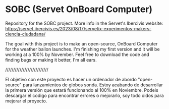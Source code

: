 # SOBC (Servet OnBoard Computer)
Repository for the SOBC project. More info in the Servet's Ibercivis website: https://servet.ibercivis.es/2023/08/17/servetix-experimentos-makers-ciencia-ciudadana/

The goal with this project is to make an open-source, OnBoard Computer for the weather ballon launches. I'm finishing my first version and it will be working at a 100% by November. Feel free to download the code and finding bugs or making it better, I'm all ears.

///////////////////////////

El objetivo con este proyecto es hacer un ordenador de abordo "open-source" para lanzamientos de globos sonda. Estoy acabando de desarrollar la primera versión que estará funcionando al 100% en Noviembre. Podeis descargar el codigo para encontrar errores o mejorarlo, soy todo oidos para mejorar el proyecto.
